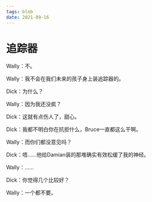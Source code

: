 ```yaml
---
tags: blob
date: 2021-09-16
---
```


# 追踪器

Wally：不。

Wally：我不会在我们未来的孩子身上装追踪器的。

Dick：为什么？

Wally：因为我还没疯？

Dick：这就有点伤人了，甜心。

Dick：我都不明白你在抗拒什么，Bruce一直都这么干啊。

Wally：而你们都没意见吗？

Dick：唔……他给Damian装的那堆确实有效松缓了我的神经。

Wally：……

Dick：你觉得几个比较好？

Wally：一个都不要。
